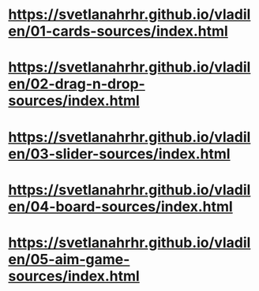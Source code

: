 # https://svetlanahrhr.github.io/vladilen/01-cards-sources/index.html
# https://svetlanahrhr.github.io/vladilen/02-drag-n-drop-sources/index.html
# https://svetlanahrhr.github.io/vladilen/03-slider-sources/index.html
# https://svetlanahrhr.github.io/vladilen/04-board-sources/index.html
# https://svetlanahrhr.github.io/vladilen/05-aim-game-sources/index.html

